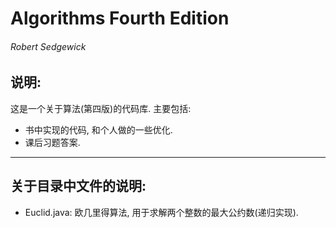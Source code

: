 # Algorithms Fourth Edition
###### Robert Sedgewick

## 说明:
这是一个关于算法(第四版)的代码库. 主要包括:
- 书中实现的代码, 和个人做的一些优化. 
- 课后习题答案.

- - -
## 关于目录中文件的说明:
- Euclid.java: 欧几里得算法, 用于求解两个整数的最大公约数(递归实现).